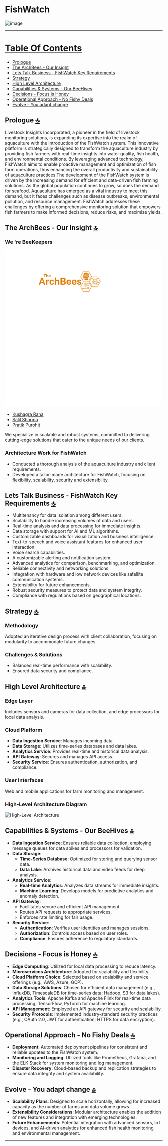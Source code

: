 # FishWatch 

![image](./images/FishWatch_Banner.gif)  

---

# [Table Of Contents](#table-of-contents-)
- [Prologue](#prologue-)
- [The ArchBees - Our Insight](#the-archbees---our-insight-)
- [Lets Talk Business - FishWatch Key Requirements](#lets-talk-business---fishwatch-key-requirements-)
- [Strategy](#strategy-)
- [High Level Architecture](#high-level-architecture-)
- [Capabilities & Systems - Our BeeHives](#capabilities--systems---our-beehives-)
- [Decisions - Focus is Honey](#decisions---focus-is-honey-)
- [Operational Approach - No Fishy Deals](#operational-approach---no-fishy-deals-)
- [Evolve - You adapt change](#evolve---you-adapt-change-)

## Prologue  [🔝](#fishwatch)
Livestock Insights Incorporated, a pioneer in the field of livestock monitoring solutions, is expanding its expertise into the realm of aquaculture with the introduction of the FishWatch system. This innovative platform is strategically designed to transform the aquaculture industry by providing fish farmers with real-time insights into water quality, fish health, and environmental conditions. By leveraging advanced technology, FishWatch aims to enable proactive management and optimization of fish farm operations, thus enhancing the overall productivity and sustainability of aquaculture practices.The development of the FishWatch system is driven by the increasing demand for efficient and data-driven fish farming solutions. As the global population continues to grow, so does the demand for seafood. Aquaculture has emerged as a vital industry to meet this demand, but it faces challenges such as disease outbreaks, environmental pollution, and resource management. FishWatch addresses these challenges by offering a comprehensive monitoring solution that empowers fish farmers to make informed decisions, reduce risks, and maximize yields.

## The ArchBees - Our Insight  [🔝](#fishwatch)
### We 're BeeKeepers 
  ![image](./images/TheArchBees_Logo.png) 
  - [Kushagra Rana](https://www.linkedin.com/in/kushagrar/)
  - [Salil Sharma](https://www.linkedin.com/in/salil-sharma-36170b24/)
  - [Pratik Purohit](https://www.linkedin.com/in/pratik-kumar-purohit-a776844b/)
    
We specialize in scalable and robust systems, committed to delivering cutting-edge solutions that cater to the unique needs of our clients. 

### Architecture Work for FishWatch
- Conducted a thorough analysis of the aquaculture industry and client requirements.
- Developed a tailor-made architecture for FishWatch, focusing on flexibility, scalability, security and extensibility.

## Lets Talk Business - FishWatch Key Requirements [🔝](#fishwatch)
- Multitenancy for data isolation among different users.
- Scalability to handle increasing volumes of data and users.
- Real-time analysis and data processing for immediate insights.
- Data storage with support for AI and ML algorithms.
- Customizable dashboards for visualization and business intelligence.
- Text-to-speech and voice assistant features for enhanced user interaction.
- Voice search capabilities.
- A customizable alerting and notification system.
- Advanced analytics for comparison, benchmarking, and optimization.
- Reliable connectivity and networking solutions.
- Integration with hardware and low network devices like satellite communication systems.
- Extensibility for future enhancements.
- Robust security measures to protect data and system integrity.
- Compliance with regulations based on geographical locations.

## Strategy [🔝](#fishwatch)
### Methodology
Adopted an iterative design process with client collaboration, focusing on modularity to accommodate future changes.

### Challenges & Solutions
- Balanced real-time performance with scalability.
- Ensured data security and compliance.

## High Level Architecture [🔝](#fishwatch)
### Edge Layer
Includes sensors and cameras for data collection, and edge processors for local data analysis.

### Cloud Platform
- **Data Ingestion Service**: Manages incoming data.
- **Data Storage**: Utilizes time-series databases and data lakes.
- **Analytics Service**: Provides real-time and historical data analysis.
- **API Gateway**: Secures and manages API access.
- **Security Service**: Ensures authentication, authorization, and compliance.

### User Interfaces
Web and mobile applications for farm monitoring and management.

### High-Level Architecture Diagram
![High-Level Architecture](high-level-architecture-diagram.png)

## Capabilities & Systems - Our BeeHives [🔝](#fishwatch)
- **Data Ingestion Service**: Ensures reliable data collection, employing message queues for data spikes and processors for validation.
- **Data Storage**: 
  - **Time-Series Database**: Optimized for storing and querying sensor data.
  - **Data Lake**: Archives historical data and video feeds for deep analysis.
- **Analytics Service**: 
  - **Real-time Analytics**: Analyzes data streams for immediate insights.
  - **Machine Learning**: Develops models for predictive analytics and anomaly detection.
- **API Gateway**: 
  - Facilitates secure and efficient API management.
  - Routes API requests to appropriate services.
  - Enforces rate limiting for fair usage.
- **Security Service**: 
  - **Authentication**: Verifies user identities and manages sessions.
  - **Authorization**: Controls access based on user roles.
  - **Compliance**: Ensures adherence to regulatory standards.

## Decisions - Focus is Honey [🔝](#fishwatch)
- **Edge Computing**: Utilized for local data processing to reduce latency.
- **Microservices Architecture**: Adopted for scalability and flexibility.
- **Cloud Platform Choice**: Selected based on scalability and service offerings (e.g., AWS, Azure, GCP).
- **Data Storage Solutions**: Chosen for efficient data management (e.g., InfluxDB, TimescaleDB for time-series data; Hadoop, S3 for data lakes).
- **Analytics Tools**: Apache Kafka and Apache Flink for real-time data processing; TensorFlow, PyTorch for machine learning.
- **API Management**: Employed an API gateway for security and scalability.
- **Security Protocols**: Implemented industry-standard security practices (e.g., OAuth 2.0, JWT for authentication; HTTPS for data encryption).

## Operational Approach - No Fishy Deals [🔝](#fishwatch)
- **Deployment**: Automated deployment pipelines for consistent and reliable updates to the FishWatch system.
- **Monitoring and Logging**: Utilized tools like Prometheus, Grafana, and the ELK Stack for system monitoring and log management.
- **Disaster Recovery**: Cloud-based backup and replication strategies to ensure data integrity and system availability.

## Evolve - You adapt change [🔝](#fishwatch)
- **Scalability Plans**: Designed to scale horizontally, allowing for increased capacity as the number of farms and data volume grows.
- **Extensibility Considerations**: Modular architecture enables the addition of new features and integration with emerging technologies.
- **Future Enhancements**: Potential integration with advanced sensors, IoT devices, and AI-driven analytics for enhanced fish health monitoring and environmental management.

---
